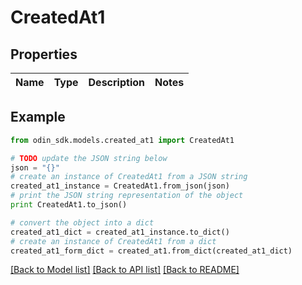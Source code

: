 # CreatedAt1


## Properties

Name | Type | Description | Notes
------------ | ------------- | ------------- | -------------

## Example

```python
from odin_sdk.models.created_at1 import CreatedAt1

# TODO update the JSON string below
json = "{}"
# create an instance of CreatedAt1 from a JSON string
created_at1_instance = CreatedAt1.from_json(json)
# print the JSON string representation of the object
print CreatedAt1.to_json()

# convert the object into a dict
created_at1_dict = created_at1_instance.to_dict()
# create an instance of CreatedAt1 from a dict
created_at1_form_dict = created_at1.from_dict(created_at1_dict)
```
[[Back to Model list]](../README.md#documentation-for-models) [[Back to API list]](../README.md#documentation-for-api-endpoints) [[Back to README]](../README.md)


